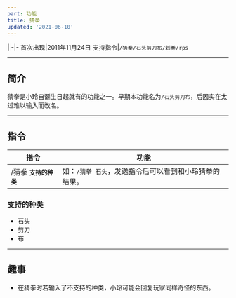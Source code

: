 ```yaml
---
part: 功能
title: 猜拳
updated: '2021-06-10'
---
```


 |
-|-
首次出现|2011年11月24日
支持指令|`/猜拳`[]()`/石头剪刀布`[]()`/划拳`[]()`/rps`

---

## 简介

猜拳是小玲自诞生日起就有的功能之一。早期本功能名为`/石头剪刀布`，后因实在太过难以输入而改名。

---

## 指令

指令|功能
---|---
/猜拳 **`支持的种类`**|如：`/猜拳 石头`，发送指令后可以看到和小玲猜拳的结果。

### 支持的种类

- 石头
- 剪刀
- 布

---

## 趣事

- 在猜拳时若输入了不支持的种类，小玲可能会回复玩家同样奇怪的东西。